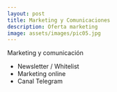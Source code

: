 ```yaml
---
layout: post
title: Marketing y Comunicaciones
description: Oferta marketing
image: assets/images/pic05.jpg
---
```


Marketing y comunicación
* Newsletter / Whitelist
* Marketing online
* Canal Telegram
